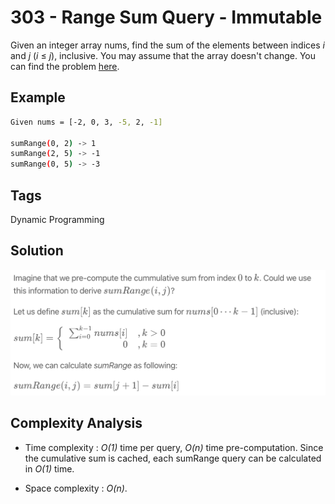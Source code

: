 # 303 - Range Sum Query - Immutable

Given an integer array nums, find the sum of the elements between indices *i* and *j* (*i* ≤ *j*), inclusive. You may assume that the array doesn't change. You can find the problem [here](https://leetcode.com/problems/range-sum-query-immutable).

## Example

```bash
Given nums = [-2, 0, 3, -5, 2, -1]

sumRange(0, 2) -> 1
sumRange(2, 5) -> -1
sumRange(0, 5) -> -3
```

## Tags

Dynamic Programming

## Solution

![303 - Range Sum Query - Immutable - Solution](https://raw.githubusercontent.com/iamagarwalsumit/Leetcode/master/Easy/303-RangeSumQueryImmutable/solution.png)

## Complexity Analysis

 - Time complexity : *O(1)* time per query, *O(n)* time pre-computation. Since the cumulative sum is cached, each sumRange query can be calculated in *O(1)* time.

 - Space complexity : *O(n)*.